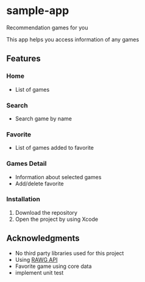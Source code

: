 # sample-app
Recommendation games for you

This app helps you access information of any games

## Features

### Home
- List of games

### Search
- Search game by name

### Favorite
- List of games added to favorite

### Games Detail
- Information about selected games
- Add/delete favorite

### Installation

1. Download the repository
2. Open the project by using Xcode

## Acknowledgments

- No third party libraries used for this project
- Using [RAWG API](https://rawg.io/apidocs)
- Favorite game using core data
- implement unit test